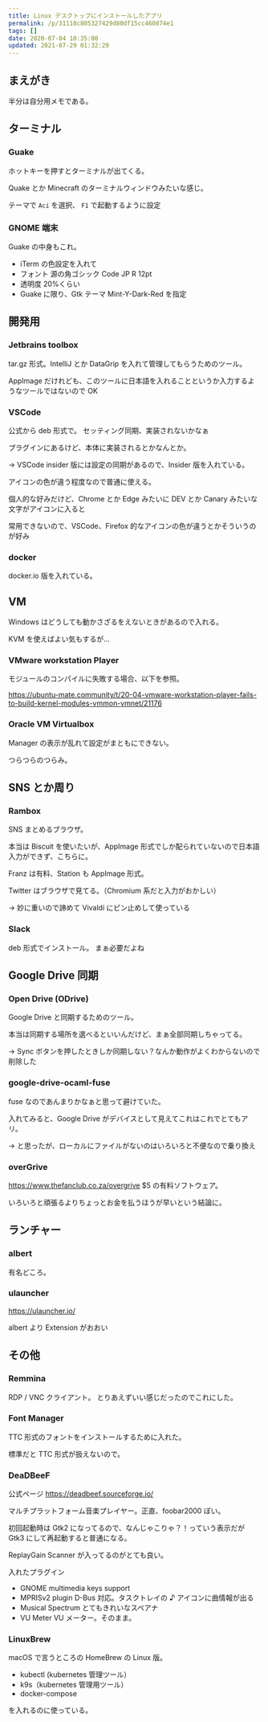 ```yaml
---
title: Linux デスクトップにインストールしたアプリ
permalink: /p/31118c805327429d80df15cc460874e1
tags: []
date: 2020-07-04 10:35:00
updated: 2021-07-29 01:32:29
---
```


## まえがき

半分は自分用メモである。

## ターミナル

### Guake

ホットキーを押すとターミナルが出てくる。

Quake とか Minecraft のターミナルウィンドウみたいな感じ。

テーマで `Aci` を選択、 `F1` で起動するように設定

### GNOME 端末

Guake の中身もこれ。

- iTerm の色設定を入れて
- フォント 源の角ゴシック Code JP R 12pt
- 透明度 20%くらい
- Guake に限り、Gtk テーマ Mint-Y-Dark-Red を指定

## 開発用

### Jetbrains toolbox

tar.gz 形式。IntelliJ とか DataGrip を入れて管理してもらうためのツール。

AppImage だけれども、このツールに日本語を入れることというか入力するようなツールではないので OK

### VSCode

公式から deb 形式で。 セッティング同期、実装されないかなぁ

プラグインにあるけど、本体に実装されるとかなんとか。

→ VSCode insider 版には設定の同期があるので、Insider 版を入れている。

アイコンの色が違う程度なので普通に使える。

個人的な好みだけど、Chrome とか Edge みたいに DEV とか Canary みたいな文字がアイコンに入ると

常用できないので、VSCode、Firefox 的なアイコンの色が違うとかそういうのが好み

### docker

docker.io 版を入れている。

## VM

Windows はどうしても動かさざるをえないときがあるので入れる。

KVM を使えばよい気もするが…

### VMware workstation Player

モジュールのコンパイルに失敗する場合、以下を参照。

<a href="https://ubuntu-mate.community/t/20-04-vmware-workstation-player-fails-to-build-kernel-modules-vmmon-vmnet/21176"><https://ubuntu-mate.community/t/20-04-vmware-workstation-player-fails-to-build-kernel-modules-vmmon-vmnet/21176>

### Oracle VM Virtualbox

Manager の表示が乱れて設定がまともにできない。

つらつらのつらみ。

## SNS とか周り

### Rambox

SNS まとめるブラウザ。

本当は Biscuit を使いたいが、AppImage 形式でしか配られていないので日本語入力ができず、こちらに。

Franz は有料、Station も AppImage 形式。

Twitter はブラウザで見てる。（Chromium 系だと入力がおかしい）

→ 妙に重いので諦めて Vivaldi にピン止めして使っている

### Slack

deb 形式でインストール。 まぁ必要だよね

## Google Drive 同期

### Open Drive (ODrive)

Google Drive と同期するためのツール。

本当は同期する場所を選べるといいんだけど、まぁ全部同期しちゃってる。

→ Sync ボタンを押したときしか同期しない？なんか動作がよくわからないので削除した

### google-drive-ocaml-fuse

fuse なのであんまりかなぁと思って避けていた。

入れてみると、Google Drive がデバイスとして見えてこれはこれでとてもアリ。

→ と思ったが、ローカルにファイルがないのはいろいろと不便なので乗り換え

### overGrive

<a href="https://www.thefanclub.co.za/overgrive"><https://www.thefanclub.co.za/overgrive> $5 の有料ソフトウェア。

いろいろと頑張るよりちょっとお金を払うほうが早いという結論に。

## ランチャー

### albert

有名どころ。

### ulauncher

<a href="https://ulauncher.io/"><https://ulauncher.io/>

albert より Extension がおおい

## その他

### Remmina

RDP / VNC クライアント。 とりあえずいい感じだったのでこれにした。

### Font Manager

TTC 形式のフォントをインストールするために入れた。

標準だと TTC 形式が扱えないので。

### DeaDBeeF

公式ページ <a href="https://deadbeef.sourceforge.io/"><https://deadbeef.sourceforge.io/>

マルチプラットフォーム音楽プレイヤー。正直、foobar2000 ぽい。

初回起動時は Gtk2 になってるので、なんじゃこりゃ？！っていう表示だが Gtk3 にして再起動すると普通になる。

ReplayGain Scanner が入ってるのがとても良い。

入れたプラグイン

- GNOME multimedia keys support
- MPRISv2 plugin D-Bus 対応。タスクトレイの ♪ アイコンに曲情報が出る
- Musical Spectrum とてもきれいなスペアナ
- VU Meter VU メーター。そのまま。

### LinuxBrew

macOS で言うところの HomeBrew の Linux 版。

- kubectl (kubernetes 管理ツール）
- k9s（kubernetes 管理用ツール）
- docker-compose

を入れるのに使っている。

